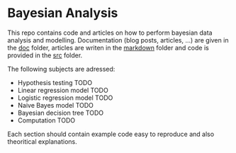 # Bayesian Analysis

This repo contains code and articles on how to perform bayesian data analysis and modelling. Documentation (blog posts, articles, ...) are given in the [doc](https://github.com/MathieuMarauri/Bayesian-Analysis/tree/master/doc) folder, articles are writen in the [markdown](https://github.com/MathieuMarauri/Bayesian-Analysis/tree/master/markdown) folder and code is provided in the [src](https://github.com/MathieuMarauri/Bayesian-Analysis/tree/master/src) folder. 

The following subjects are adressed: 

* Hypothesis testing TODO
* Linear regression model TODO
* Logistic regression model TODO
* Naive Bayes model TODO
* Bayesian decision tree TODO
* Computation TODO

Each section should contain example code easy to reproduce and also theoritical explanations.